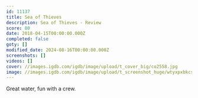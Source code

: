 ```yaml
---
id: 11137
title: Sea of Thieves
description: Sea of Thieves - Review
score: 80
date: 2018-04-15T00:00:00.000Z
completed: false
goty: []
modified_date: 2024-08-16T00:00:00.000Z
screenshots: []
videos: []
cover: //images.igdb.com/igdb/image/upload/t_cover_big/co2558.jpg
image: //images.igdb.com/igdb/image/upload/t_screenshot_huge/wtyxpxbkcsviixw7qoqn.jpg
---
```

Great water, fun with a crew.